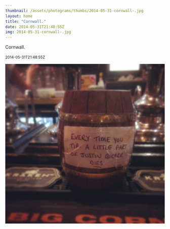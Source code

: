 ```yaml
---
thumbnail: /assets/photograms/thumbs/2014-05-31-cornwall-.jpg
layout: home
title: "Cornwall."
date: 2014-05-31T21:48:55Z
img: 2014-05-31-cornwall-.jpg
---
```


Cornwall.

<small>2014-05-31T21:48:55Z</small>

![Cornwall.](2014-05-31-cornwall-.jpg)

